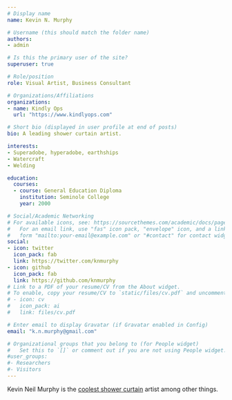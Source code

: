 ```yaml
---
# Display name
name: Kevin N. Murphy

# Username (this should match the folder name)
authors:
- admin

# Is this the primary user of the site?
superuser: true

# Role/position
role: Visual Artist, Business Consultant

# Organizations/Affiliations
organizations:
- name: Kindly Ops
  url: "https://www.kindlyops.com"

# Short bio (displayed in user profile at end of posts)
bio: A leading shower curtain artist. 

interests:
- Superadobe, hyperadobe, earthships
- Watercraft
- Welding

education:
  courses:
  - course: General Education Diploma
    institution: Seminole College
    year: 2000

# Social/Academic Networking
# For available icons, see: https://sourcethemes.com/academic/docs/page-builder/#icons
#   For an email link, use "fas" icon pack, "envelope" icon, and a link in the
#   form "mailto:your-email@example.com" or "#contact" for contact widget.
social:
- icon: twitter
  icon_pack: fab
  link: https://twitter.com/knmurphy
- icon: github
  icon_pack: fab
  link: https://github.com/knmurphy
# Link to a PDF of your resume/CV from the About widget.
# To enable, copy your resume/CV to `static/files/cv.pdf` and uncomment the lines below.
# - icon: cv
#   icon_pack: ai
#   link: files/cv.pdf

# Enter email to display Gravatar (if Gravatar enabled in Config)
email: "k.n.murphy@gmail.com"

# Organizational groups that you belong to (for People widget)
#   Set this to `[]` or comment out if you are not using People widget.
#user_groups:
#- Researchers
#- Visitors
---
```


Kevin Neil Murphy is the [coolest shower curtain](/shop) artist among other things. 
